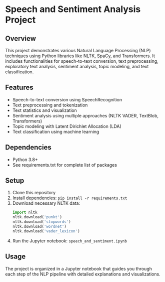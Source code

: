 # Speech and Sentiment Analysis Project

## Overview
This project demonstrates various Natural Language Processing (NLP) techniques using Python libraries like NLTK, SpaCy, and Transformers. It includes functionalities for speech-to-text conversion, text preprocessing, exploratory text analysis, sentiment analysis, topic modeling, and text classification.

## Features
- Speech-to-text conversion using SpeechRecognition
- Text preprocessing and tokenization
- Text statistics and visualization
- Sentiment analysis using multiple approaches (NLTK VADER, TextBlob, Transformers)
- Topic modeling with Latent Dirichlet Allocation (LDA)
- Text classification using machine learning

## Dependencies
- Python 3.8+
- See requirements.txt for complete list of packages

## Setup
1. Clone this repository
2. Install dependencies: `pip install -r requirements.txt`
3. Download necessary NLTK data:
   ```python
   import nltk
   nltk.download('punkt')
   nltk.download('stopwords')
   nltk.download('wordnet')
   nltk.download('vader_lexicon')
   ```
4. Run the Jupyter notebook: `speech_and_sentiment.ipynb`

## Usage
The project is organized in a Jupyter notebook that guides you through each step of the NLP pipeline with detailed explanations and visualizations.